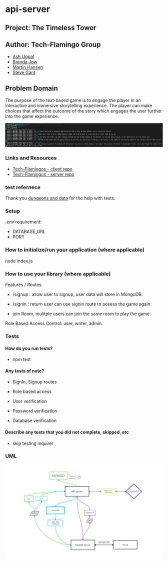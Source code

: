 # api-server

## Project: The Timeless Tower

## Author: Tech-Flamingo Group

- [Ash Uppal](https://github.com/ashuppal)
- [Brenda Jow](https://github.com/brenda70904)
- [Martin Hansen](https://github.com/sp00nes)
- [Steve Gant](https://github.com/stevengant)

## Problem Domain

  The purpose of the text-based game is to engage the player in an interactive and immersive storytelling experience. The player can make choices that affect the outcome of the story which engages the user further into the game experience.

![gameScreenshot](./assets/screenshot%20of%20games.png)

### Links and Resources

- [Tech-Flamingos - client repo](https://github.com/Tech-Flamingos/client)
- [Tech-Flamingos - server repo](https://github.com/Tech-Flamingos/server)

### test refernece

  Thank you [dungeons and data](https://github.com/dungeons-and-data/dungeons-and-data/blob/staging/server/models/User.js) for the help with tests.

### Setup

.env requirement:

- DATABASE_URL
- PORT

### How to initialize/run your application (where applicable)

node index.js

### How to use your library (where applicable)

Features / Routes

- /signup : allow user to signup, user data will store in MongoDB.

- /signin : return user can use signin route to aceess the game again.

- join Room, mulitple users can join the same room to play the game.

Role Based Access Control: user, writer, admin.

### Tests

#### How do you run tests?

- npm test

#### Any tests of note?

- SignIn, Signup routes

- Role based access

- User verification

- Password verification

- Database verification

#### Describe any tests that you did not complete, skipped, etc

 - skip testing inquirer

### UML

![midtermUML](/assets/midterm-UML%20(1).png)
